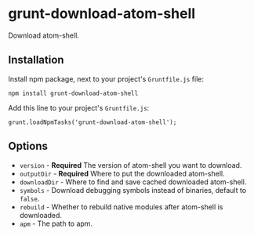 # grunt-download-atom-shell

Download atom-shell.

## Installation

Install npm package, next to your project's `Gruntfile.js` file:

```
npm install grunt-download-atom-shell
```

Add this line to your project's `Gruntfile.js`:

```
grunt.loadNpmTasks('grunt-download-atom-shell');
```

## Options

* `version` - **Required** The version of atom-shell you want to download.
* `outputDir` - **Required** Where to put the downloaded atom-shell.
* `downloadDir` - Where to find and save cached downloaded atom-shell.
* `symbols` - Download debugging symbols instead of binaries, default to `false`.
* `rebuild` - Whether to rebuild native modules after atom-shell is downloaded.
* `apm` - The path to apm.
